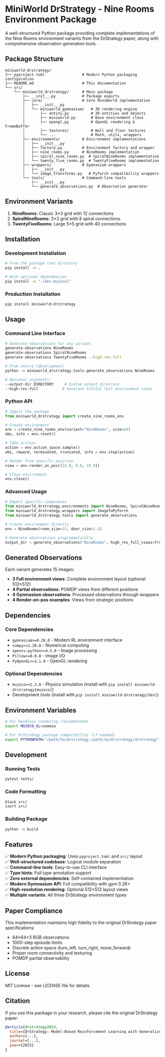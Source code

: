 # MiniWorld DrStrategy - Nine Rooms Environment Package

A well-structured Python package providing complete implementations of the Nine Rooms environment variants from the DrStrategy paper, along with comprehensive observation generation tools.

## Package Structure

```
miniworld-drstrategy/
├── pyproject.toml                 # Modern Python packaging configuration
├── README.md                      # This documentation
└── src/
    └── miniworld_drstrategy/      # Main package
        ├── __init__.py            # Package exports
        ├── core/                  # Core MiniWorld implementation
        │   ├── __init__.py
        │   └── miniworld_gymnasium/   # 3D rendering engine
        │       ├── entity.py          # 3D entities and objects
        │       ├── miniworld.py       # Base environment class
        │       ├── opengl.py          # OpenGL rendering & FrameBuffer
        │       ├── textures/          # Wall and floor textures
        │       └── ...                # Math, utils, wrappers
        ├── environments/          # Environment implementations
        │   ├── __init__.py
        │   ├── factory.py         # Environment factory and wrapper
        │   ├── nine_rooms.py      # NineRooms implementation
        │   ├── spiral_nine_rooms.py  # SpiralNineRooms implementation
        │   └── twenty_five_rooms.py  # TwentyFiveRooms implementation
        ├── wrappers/              # Gymnasium wrappers
        │   ├── __init__.py
        │   └── image_transforms.py   # PyTorch compatibility wrappers
        └── tools/                 # Command-line tools
            ├── __init__.py
            └── generate_observations.py  # Observation generator
```

## Environment Variants

1. **NineRooms**: Classic 3×3 grid with 12 connections
2. **SpiralNineRooms**: 3×3 grid with 8 spiral connections  
3. **TwentyFiveRooms**: Large 5×5 grid with 40 connections

## Installation

### Development Installation

```bash
# From the package root directory
pip install -e .

# With optional dependencies
pip install -e ".[dev,mujoco]"
```

### Production Installation

```bash
pip install miniworld-drstrategy
```

## Usage

### Command Line Interface

```bash
# Generate observations for any variant
generate-observations NineRooms
generate-observations SpiralNineRooms  
generate-observations TwentyFiveRooms --high-res-full

# From source (development)
python -m miniworld_drstrategy.tools.generate_observations NineRooms

# Optional arguments:
--output-dir DIRECTORY     # Custom output directory
--high-res-full           # Generate 512×512 full environment views
```

### Python API

```python
# Import the package
from miniworld_drstrategy import create_nine_rooms_env

# Create environment
env = create_nine_rooms_env(variant="NineRooms", size=64)
obs, info = env.reset()

# Take actions
action = env.action_space.sample()
obs, reward, terminated, truncated, info = env.step(action)

# Render from specific position
view = env.render_on_pos([15.0, 0.0, 15.0])

# Close environment
env.close()
```

### Advanced Usage

```python
# Import specific components
from miniworld_drstrategy.environments import NineRooms, SpiralNineRooms
from miniworld_drstrategy.wrappers import ImageToPyTorch
from miniworld_drstrategy.tools import generate_observations

# Create environment directly
env = NineRooms(room_size=15, door_size=2.5)

# Generate observations programmatically
output_dir = generate_observations("NineRooms", high_res_full_views=True)
```

## Generated Observations

Each variant generates 15 images:

- **3 Full environment views**: Complete environment layout (optional 512×512)
- **4 Partial observations**: POMDP views from different positions
- **4 Gymnasium observations**: Processed observations through wrappers
- **4 Render-on-pos examples**: Views from strategic positions

## Dependencies

### Core Dependencies
- `gymnasium>=0.26.0` - Modern RL environment interface
- `numpy>=1.20.0` - Numerical computing
- `opencv-python>=4.5.0` - Image processing
- `Pillow>=8.0.0` - Image I/O
- `PyOpenGL>=3.1.0` - OpenGL rendering

### Optional Dependencies
- `mujoco>=2.3.0` - Physics simulation (install with `pip install miniworld-drstrategy[mujoco]`)
- Development tools (install with `pip install miniworld-drstrategy[dev]`)

## Environment Variables

```bash
# For headless rendering (recommended)
export MUJOCO_GL=osmesa

# For DrStrategy package compatibility (if needed)
export PYTHONPATH="/path/to/drstrategy:/path/to/drstrategy/drstrategy"
```

## Development

### Running Tests

```bash
pytest tests/
```

### Code Formatting

```bash
black src/
isort src/
```

### Building Package

```bash
python -m build
```

## Features

✅ **Modern Python packaging**: Uses `pyproject.toml` and `src/` layout  
✅ **Well-structured codebase**: Logical module separation  
✅ **Command-line tools**: Easy-to-use CLI interface  
✅ **Type hints**: Full type annotation support  
✅ **Zero external dependencies**: Self-contained implementation  
✅ **Modern Gymnasium API**: Full compatibility with gym 0.26+  
✅ **High-resolution rendering**: Optional 512×512 layout views  
✅ **Multiple variants**: All three DrStrategy environment types  

## Paper Compliance

This implementation maintains high fidelity to the original DrStrategy paper specifications:
- 64×64×3 RGB observations
- 1000-step episode limits  
- Discrete action space (turn_left, turn_right, move_forward)
- Proper room connectivity and texturing
- POMDP partial observability

## License

MIT License - see LICENSE file for details.

## Citation

If you use this package in your research, please cite the original DrStrategy paper:

```bibtex
@article{drstrategy2023,
  title={DrStrategy: Model-Based Reinforcement Learning with Generalized State Space Models},
  author={...},
  journal={...},
  year={2023}
}
```